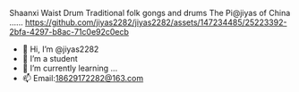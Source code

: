 Shaanxi Waist Drum
Traditional folk gongs and drums
The Pi@jiyas of China
......
https://github.com/jiyas2282/jiyas2282/assets/147234485/25223392-2bfa-4297-b8ac-71c0e92c0ecb

- 👋 Hi, I’m @jiyas2282
- 👀 I’m a student
- 🌱 I’m currently learning ...
- 📫 Email:18629172282@163.com

<!---
jiyas2282/jiyas2282 is a ✨ special ✨ repository because its `README.md` (this file) appears on your GitHub profile.
You can click the Preview link to take a look at your changes.
--->
